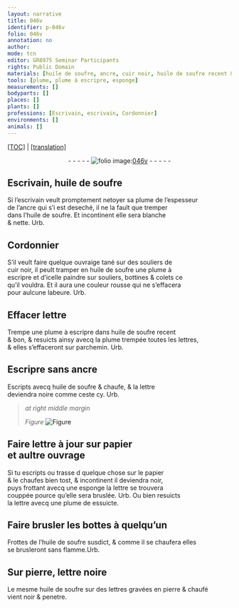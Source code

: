 ```yaml
---
layout: narrative
title: 046v
identifier: p-046v
folio: 046v
annotation: no
author:
mode: tcn
editor: GR8975 Seminar Participants
rights: Public Domain
materials: [huile de soufre, ancre, cuir noir, huile de soufre recent & bon, parchemin, papier, pierre]
tools: [plume, plume à escripre, esponge]
measurements: []
bodyparts: []
places: []
plants: []
professions: [Escrivain, escrivain, Cordonnier]
environments: []
animals: []
---
```


 <p><a href="{{ site.baseurl }}/normalized/">[TOC]</a> | <a href="{{ site.baseurl }}/texts/p-046v_tl/" target="_blank">[translation]</a></p><div class="folio" align="center">- - - - - <a href="http://gallica.bnf.fr/ark:/12148/btv1b10500001g/f98.image" target="_blank"><img src="https://cu-mkp.github.io/2017-workshop-edition/assets/photo-icon.png" alt="folio image: " style="display:inline-block; margin-bottom:-3px;"/>046v</a> - - - - - </div>  
  

## <span class="pro">Escrivain</span>, <span class="m">huile de soufre</span>

 
 Si l’<span class="pro">escrivain</span> veult promptement netoyer sa <span class="tl">plume</span> de l’espesseur<br/> de l’<span class="m">ancre</span> qui s’i est deseché, il ne la fault que tremper<br/> dans l’<span class="m">huile de soufre</span>. Et incontinent elle sera blanche<br/> & nette. Urb.
 
 
  

## <span class="pro">Cordonnier</span>

 
 S’il veult faire quelque ouvraige tané sur des souliers de<br/> <span class="m">cuir noir</span>, il peult tramper en <span class="m">huile de soufre</span> une <span class="tl">plume à<br/> escripre</span> et d’icelle paindre sur souliers, bottines & colets ce<br/> qu’il vouldra. Et il aura une couleur rousse qui ne s’effacera<br/> pour aulcune labeure. Urb.
 
 
  

## Effacer l<span class="exp">ett</span>re

 
 Trempe une <span class="tl">plume à escripre</span> dans <span class="m">huile de soufre recent<br/> & bon</span>, & resuicts ainsy avecq la <span class="tl">plume</span> trempée toutes les l<span class="exp">ettr</span>es,<br/> & elles s’effaceront sur <span class="m">parchemin</span>. Urb.
 
 
  

## Escripre sans <span class="m">ancre</span>

 
 Escripts avecq <span class="m">huile de soufre</span> & chaufe, & la l<span class="exp">ett</span>re<br/> deviendra noire comme ceste cy. Urb.
 
> *at right middle margin*
> 
> 
>    
> *Figure*
> <a href="https://drive.google.com/file/d/1denrfxQE_oWyKP04zuMTk0s2P7WG4TeK/view?usp=sharing" target="_blank"><img src="https://cu-mkp.github.io/GR8975-edition/assets/photo-icon.png" alt="Figure" style="display:inline-block; margin-bottom:-3px;"/></a>
 
 
 
  

## Faire l<span class="exp">ett</span>re à jour sur <span class="m">papier</span><br/> et aultre ouvrage 

 
 Si tu escripts ou trasse <span class="del">d</span> quelque chose sur le <span class="m">papier</span><br/> & le chaufes bien tost, & incontinent il deviendra noir,<br/> puys frottant avecq une <span class="tl">esponge</span> la l<span class="exp">ett</span>re se trouvera<br/> couppée pource qu’elle sera bruslée. Urb. Ou bien resuicts<br/> la l<span class="exp">ett</span>re avecq une <span class="tl">plume</span> <span class="del">de</span> essuicte.
 
 
  

## Faire brusler les bottes à quelqu’u<span class="exp">n</span>

 
 Frottes de l’<span class="m">huile<span class="sup"> de soufre</span></span> susdict, & co<span class="exp">mm</span>e il se chaufera elles<br/> se brusleront sans flamme.Urb. 
 
 
  

## Sur <span class="m">pierre</span>, l<span class="exp">ett</span>re noire

 
 Le mesme <span class="m">huile<span class="sup"> de soufre</span></span> sur des l<span class="exp">ett</span>res gravées en <span class="m">pierre</span> & chaufé<br/> vient noir & penetre.
 
 